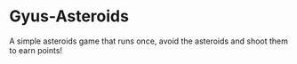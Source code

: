 # Gyus-Asteroids
A simple asteroids game that runs once, avoid the asteroids and shoot them to earn points!
